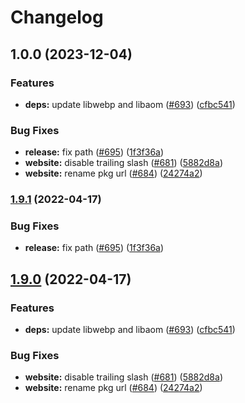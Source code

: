 # Changelog

## 1.0.0 (2023-12-04)


### Features

* **deps:** update libwebp and libaom ([#693](https://github.com/manaelproxy/manael/issues/693)) ([cfbc541](https://github.com/manaelproxy/manael/commit/cfbc541604e3997eb6322d7e035c07cdeeff4aec))


### Bug Fixes

* **release:** fix path ([#695](https://github.com/manaelproxy/manael/issues/695)) ([1f3f36a](https://github.com/manaelproxy/manael/commit/1f3f36a8c962eb59f8fb891c17235e19a2c3e1aa))
* **website:** disable trailing slash ([#681](https://github.com/manaelproxy/manael/issues/681)) ([5882d8a](https://github.com/manaelproxy/manael/commit/5882d8a5c7e6b2a086eddce2c684db8054501f1f))
* **website:** rename pkg url ([#684](https://github.com/manaelproxy/manael/issues/684)) ([24274a2](https://github.com/manaelproxy/manael/commit/24274a20bac64ecfa557f447fda5446abf0f563c))

### [1.9.1](https://github.com/manaelproxy/manael/compare/v1.9.0...v1.9.1) (2022-04-17)


### Bug Fixes

* **release:** fix path ([#695](https://github.com/manaelproxy/manael/issues/695)) ([1f3f36a](https://github.com/manaelproxy/manael/commit/1f3f36a8c962eb59f8fb891c17235e19a2c3e1aa))

## [1.9.0](https://github.com/manaelproxy/manael/compare/v1.8.5...v1.9.0) (2022-04-17)


### Features

* **deps:** update libwebp and libaom ([#693](https://github.com/manaelproxy/manael/issues/693)) ([cfbc541](https://github.com/manaelproxy/manael/commit/cfbc541604e3997eb6322d7e035c07cdeeff4aec))


### Bug Fixes

* **website:** disable trailing slash ([#681](https://github.com/manaelproxy/manael/issues/681)) ([5882d8a](https://github.com/manaelproxy/manael/commit/5882d8a5c7e6b2a086eddce2c684db8054501f1f))
* **website:** rename pkg url ([#684](https://github.com/manaelproxy/manael/issues/684)) ([24274a2](https://github.com/manaelproxy/manael/commit/24274a20bac64ecfa557f447fda5446abf0f563c))
